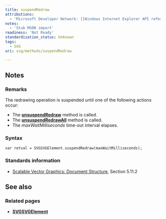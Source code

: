 ```yaml
---
title: suspendRedraw
attributions:
  - 'Microsoft Developer Network: [[Windows Internet Explorer API reference](http://msdn.microsoft.com/en-us/library/ie/hh828809%28v=vs.85%29.aspx) Article]'
notes:
  - 'Stub MSDN import'
readiness: 'Not Ready'
standardization_status: Unknown
tags:
  - SVG
uri: svg/methods/suspendRedraw

---
```

## Notes

### Remarks

The redrawing operation is suspended until one of the following actions occur:

-   The [**unsuspendRedraw**](/svg/methods/unsuspendRedraw) method is called.
-   The [**unsuspendRedrawAll**](/svg/methods/unsuspendRedrawAll) method is called.
-   The *maxWaitMilliseconds* time-out interval elapses.

### Syntax

    var retval = SVGSVGElement.suspendRedraw(maxWaitMilliseconds);

### Standards information

-   [Scalable Vector Graphics: Document Structure](http://go.microsoft.com/fwlink/p/?linkid=204733), Section 5.11.2

## See also

### Related pages

-   [**SVGSVGElement**](/svg/elements/svg)
